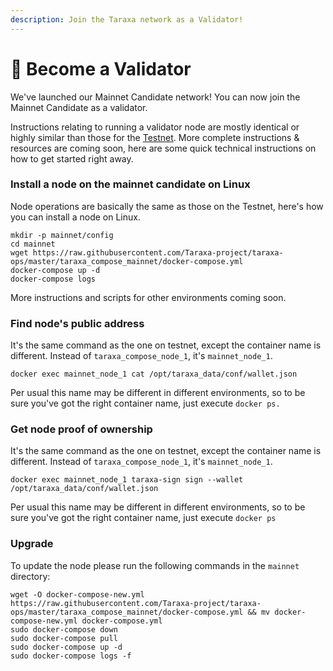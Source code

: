 ```yaml
---
description: Join the Taraxa network as a Validator!
---
```


# 🌱 Become a Validator

We've launched our Mainnet Candidate network! You can now join the Mainnet Candidate as a validator.&#x20;

Instructions relating to running a validator node are mostly identical or highly similar than those for the [Testnet](broken-reference). More complete instructions & resources are coming soon, here are some quick technical instructions on how to get started right away.&#x20;



### Install a node on the mainnet candidate on Linux

Node operations are basically the same as those on the Testnet, here's how you can install a node on Linux.&#x20;

```
mkdir -p mainnet/config
cd mainnet
wget https://raw.githubusercontent.com/Taraxa-project/taraxa-ops/master/taraxa_compose_mainnet/docker-compose.yml
docker-compose up -d
docker-compose logs
```

More instructions and scripts for other environments coming soon.&#x20;

###

### Find node's public address

It's the same command as the one on testnet, except the container name is different. Instead of `taraxa_compose_node_1`, it's `mainnet_node_1`.&#x20;

```
docker exec mainnet_node_1 cat /opt/taraxa_data/conf/wallet.json
```

Per usual this name may be different in different environments, so to be sure you've got the right container name, just execute `docker ps.`&#x20;

###

### Get node proof of ownership&#x20;

It's the same command as the one on testnet, except the container name is different. Instead of `taraxa_compose_node_1`, it's `mainnet_node_1`.&#x20;

```
docker exec mainnet_node_1 taraxa-sign sign --wallet /opt/taraxa_data/conf/wallet.json
```

Per usual this name may be different in different environments, so to be sure you've got the right container name, just execute `docker ps`



### Upgrade&#x20;

To update the node please run the following commands in the `mainnet` directory:

```
wget -O docker-compose-new.yml https://raw.githubusercontent.com/Taraxa-project/taraxa-ops/master/taraxa_compose_mainnet/docker-compose.yml && mv docker-compose-new.yml docker-compose.yml
sudo docker-compose down
sudo docker-compose pull
sudo docker-compose up -d
sudo docker-compose logs -f
```

